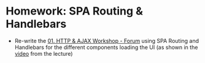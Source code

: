# Homework: SPA Routing & Handlebars

- Re-write the [01. HTTP & AJAX Workshop - Forum](https://github.com/TelerikAcademy/JavaScript-Applications/blob/master/Workshop/01.%20HTTP%20%26%20AJAX%20Workshop%20-%20Forum/README.md) using SPA Routing and Handlebars for the different components loading the UI (as shown in the [video](https://telerikacademy.com/Courses/LectureResources/Video/8726/%D0%92%D0%B8%D0%B4%D0%B5%D0%BE-21-%D1%81%D0%B5%D0%BF%D1%82%D0%B5%D0%BC%D0%B2%D1%80%D0%B8-%D0%95%D0%B2%D0%BB%D0%BE%D0%B3%D0%B8) from the lecture)
